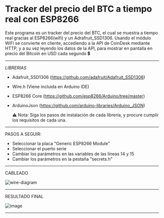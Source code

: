 # Tracker del precio del BTC a tiempo real con ESP8266 
Este programa es un tracker del precio del BTC, el cual se muestra a tiempo real gracias al ESP8266(wifi) y un Adrafruit_SSD1306. Usando el módulo WiFi se convierte en cliente, accediendo a la API de CoinDesk mediante HTTP, y a su vez leyendo los datos de la API, para mostrar en pantalla en precio del Bitcoin en USD cada segundo 💲

-----------------------------------------------------------------------------------------------------------------------------------------------------------------------------------------

*LIBRERIAS*

- Adafruit_SSD1306 (https://github.com/adafruit/Adafruit_SSD1306)
- Wire.h (Viene incluida en Arduino IDE)
- ESP8266 Core (https://github.com/esp8266/Arduino/tree/master)
- ArduinoJson (https://github.com/arduino-libraries/Arduino_JSON)

  ⚠ Nota: Siga los pasos de instalación de cada librería, y procure cumplir los requisitos de cada una.

-----------------------------------------------------------------------------------------------------------------------------------------------------------------------------------------

PASOS A SEGUIR:

- Seleccionar la placa "Generic ESP8266 Module"
- Seleccionar el puerto serie
- Cambiar los parámetros en las variables de las líneas 14 y 15
- Cambiar los parámetros en la pestaña "secrets.h"

-----------------------------------------------------------------------------------------------------------------------------------------------------------------------------------------

CABLEADO

![wire-diagram](https://github.com/Ivxn-Rms/Precio-de-BTC-con-ESP8266-a-tiempo-real/assets/74296930/f5933080-764a-4733-8b97-98c53725967c)

-----------------------------------------------------------------------------------------------------------------------------------------------------------------------------------------

RESULTADO FINAL

![image](https://github.com/Ivxn37/Precio-del-BTC-con-ESP8266-a-tiempo-real/assets/74296930/aa1000d4-6751-48d8-9ba8-4e7c019293a5)

-----------------------------------------------------------------------------------------------------------------------------------------------------------------------------------------
